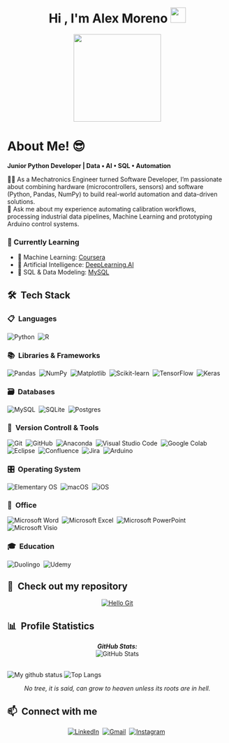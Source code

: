 <h1 align="center">Hi , I'm Alex Moreno <img src="https://media.giphy.com/media/hvRJCLFzcasrR4ia7z/giphy.gif" width="35"></h1>

<p align="center">
  <img src="https://github.com/thompsonemerson/thompsonemerson/raw/master/cover-thompson.png" height="200"/>
</p>

<h1>About Me! 😎</h1>

**Junior Python Developer | Data • AI • SQL • Automation**

👨‍💻 As a Mechatronics Engineer turned Software Developer, I’m passionate about combining hardware (microcontrollers, sensors) and software (Python, Pandas, NumPy) to build real-world automation and data-driven solutions.  
💬 Ask me about my experience automating calibration workflows, processing industrial data pipelines,  Machine Learning and prototyping Arduino control systems.  

### 🌱 Currently Learning
- 📘 Machine Learning: [Coursera](https://www.coursera.org/browse/data-science/machine-learning)
- 🤖 Artificial Intelligence: [DeepLearning.AI](https://www.deeplearning.ai/)
- 🧠 SQL & Data Modeling: [MySQL](https://www.mysql.com/why-mysql/)

## 🛠 &nbsp;Tech Stack

### 📋 &nbsp;Languages
![Python](https://img.shields.io/badge/Python-%2314354C.svg?style=for-the-badge&logo=python&logoColor=white)&nbsp;
![R](https://img.shields.io/badge/r-%23276DC3.svg?style=for-the-badge&logo=r&logoColor=white)&nbsp;

### 📚 &nbsp;Libraries & Frameworks
![Pandas](https://img.shields.io/badge/pandas-%23150458.svg?style=for-the-badge&logo=pandas&logoColor=white)&nbsp;
![NumPy](https://img.shields.io/badge/numpy-%23013243.svg?style=for-the-badge&logo=numpy&logoColor=white)&nbsp;
![Matplotlib](https://img.shields.io/badge/Matplotlib-%23ffffff.svg?style=for-the-badge&logo=Matplotlib&logoColor=black)&nbsp;
![Scikit-learn](https://img.shields.io/badge/scikit--learn-%23F7931E.svg?style=for-the-badge&logo=scikit-learn&logoColor=white)&nbsp;
![TensorFlow](https://img.shields.io/badge/TensorFlow-%23FF6F00.svg?style=for-the-badge&logo=TensorFlow&logoColor=white)&nbsp;
![Keras](https://img.shields.io/badge/Keras-%23D00000.svg?style=for-the-badge&logo=Keras&logoColor=white)&nbsp;

### 🗃 &nbsp;Databases
![MySQL](https://img.shields.io/badge/mysql-4479A1.svg?style=for-the-badge&logo=mysql&logoColor=white)&nbsp;
![SQLite](https://img.shields.io/badge/sqlite-%2307405e.svg?style=for-the-badge&logo=sqlite&logoColor=white)&nbsp;
![Postgres](https://img.shields.io/badge/postgres-%23316192.svg?style=for-the-badge&logo=postgresql&logoColor=white)&nbsp;

### 🧰 &nbsp;Version Controll & Tools 
![Git](https://img.shields.io/badge/git-%23F05033.svg?style=for-the-badge&logo=git&logoColor=white)&nbsp;
![GitHub](https://img.shields.io/badge/github-%23121011.svg?style=for-the-badge&logo=github&logoColor=white)&nbsp;
![Anaconda](https://img.shields.io/badge/Anaconda-%2344A833.svg?style=for-the-badge&logo=anaconda&logoColor=white)&nbsp;
![Visual Studio Code](https://img.shields.io/badge/Visual%20Studio%20Code-0078d7.svg?style=for-the-badge&logo=visual-studio-code&logoColor=white)&nbsp;
![Google Colab](https://img.shields.io/badge/Google%20Colab-%23F9A825.svg?style=for-the-badge&logo=googlecolab&logoColor=white)&nbsp;
![Eclipse](https://img.shields.io/badge/Eclipse-FE7A16.svg?style=for-the-badge&logo=Eclipse&logoColor=white)&nbsp;
![Confluence](https://img.shields.io/badge/confluence-%23172BF4.svg?style=for-the-badge&logo=confluence&logoColor=white)&nbsp;
![Jira](https://img.shields.io/badge/jira-%230A0FFF.svg?style=for-the-badge&logo=jira&logoColor=white)&nbsp;
![Arduino](https://img.shields.io/badge/-Arduino-00979D?style=for-the-badge&logo=Arduino&logoColor=white)&nbsp;

### 🎛️ &nbsp;Operating System
![Elementary OS](https://img.shields.io/badge/-elementary%20OS-black?style=for-the-badge&logo=elementary&logoColor=white)&nbsp;
![macOS](https://img.shields.io/badge/mac%20os-000000?style=for-the-badge&logo=macos&logoColor=F0F0F0)&nbsp;
![iOS](https://img.shields.io/badge/iOS-000000?style=for-the-badge&logo=ios&logoColor=white)&nbsp;

### 🏢 &nbsp;Office
![Microsoft Word](https://img.shields.io/badge/Microsoft_Word-2B579A?style=for-the-badge&logo=microsoft-word&logoColor=white)&nbsp;
![Microsoft Excel](https://img.shields.io/badge/Microsoft_Excel-217346?style=for-the-badge&logo=microsoft-excel&logoColor=white)&nbsp;
![Microsoft PowerPoint](https://img.shields.io/badge/Microsoft_PowerPoint-B7472A?style=for-the-badge&logo=microsoft-powerpoint&logoColor=white)&nbsp;
![Microsoft Visio ](https://img.shields.io/badge/Microsoft_Visio-3955A3?style=for-the-badge&logo=microsoft-visio&logoColor=white)&nbsp;

### 🎓 &nbsp;Education
![Duolingo](https://img.shields.io/badge/Duolingo-%234DC730.svg?style=for-the-badge&logo=Duolingo&logoColor=white)&nbsp;
![Udemy](https://img.shields.io/badge/Udemy-A435F0?style=for-the-badge&logo=Udemy&logoColor=white)&nbsp;

## 🚀 &nbsp;Check out my repository

<div align="center"> 
  <a href="https://github.com/Untalalexmoreno/hello-git-mouredev">
    <img src="https://github-readme-stats.vercel.app/api/pin/?username=Untalalexmoreno&repo=hello-git-mouredev&title=-Reviews&no-frame=true&margin-w=4&margin-h=4"alt="Hello Git" />
  </a>
</div>

## 📊 &nbsp;Profile Statistics

<div>
  <p align="center">
  <b><em>GitHub Stats:</em></b> <br/>
    <img src="https://github-readme-streak-stats.herokuapp.com/?user=Untalalexmoreno" alt="GitHub Stats" /> <br/><br/>
  
</div>

![My github status](https://github-readme-stats.vercel.app/api?username=Untalalexmoreno&show_icons=true&include_all_commits=true)
![Top Langs](https://github-readme-stats.vercel.app/api/top-langs/?username=Untalalexmoreno&layout=compact)

<p align="center">
   <i>No tree, it is said, can grow to heaven unless its roots are in hell.</i>
   <br>

</p>



## 📫 &nbsp;Connect with me

<div align="center">

[![LinkedIn](https://img.shields.io/badge/linkedin-%230077B5.svg?style=for-the-badge&logo=linkedin&logoColor=white)](www.linkedin.com/in/untalalexmoreno)&nbsp;
[![Gmail](https://img.shields.io/badge/Gmail-D14836?style=for-the-badge&logo=gmail&logoColor=white)](mailto:produtor.jhoncaballeroalexmoreno@gmail.com)&nbsp;
[![Instagram](https://img.shields.io/badge/Instagram-%23E4405F.svg?style=for-the-badge&logo=Instagram&logoColor=white)](https://www.instagram.com/untalalexmoreno/)&nbsp;

</div>

